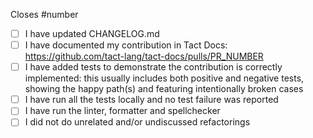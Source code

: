 Closes #number

<!--
IMPORTANT:
If your PR doesn't close a particular issue, please, create the issue first and describe the whole context: what you're adding/changing and why you're doing so. And only then open the Pull Request, which would close that issue!

In case you are adding a new language feature, a standard library function or introducing other user-facing changes, you need to document them via a new PR to tact-docs.
-->

- [ ] I have updated CHANGELOG.md
- [ ] I have documented my contribution in Tact Docs: https://github.com/tact-lang/tact-docs/pulls/PR_NUMBER
- [ ] I have added tests to demonstrate the contribution is correctly implemented: this usually includes both positive and negative tests, showing the happy path(s) and featuring intentionally broken cases
- [ ] I have run all the tests locally and no test failure was reported
- [ ] I have run the linter, formatter and spellchecker
- [ ] I did not do unrelated and/or undiscussed refactorings
